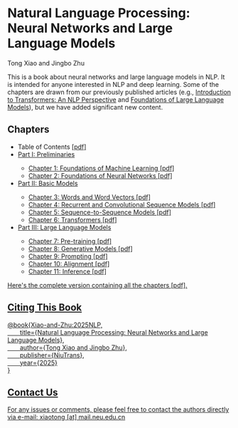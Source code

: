 # Natural Language Processing:<br>Neural Networks and Large Language Models

Tong Xiao and Jingbo Zhu

This is a book about neural networks and large language models in NLP. It is intended for anyone interested in NLP and deep learning. Some of the chapters are drawn from our previously published articles (e.g., [Introduction to Transformers: An NLP Perspective](https://arxiv.org/abs/2311.17633) and  [Foundations of Large Language Models](https://arxiv.org/abs/2501.09223)), but we have added significant new content.

## Chapters

<ul>
<li>Table of Contents <a href="./chapters/nlp-book-contents.pdf" target="_blank">[pdf]</li>
<li>Part I: Preliminaries</li>
	<ul>
	<li>Chapter 1: Foundations of Machine Learning <a href="./chapters/nlp-book-chapter1.pdf" target="_blank">[pdf]</li>
	<li>Chapter 2: Foundations of Neural Networks <a href="./chapters/nlp-book-chapter2.pdf" target="_blank">[pdf]</li>
	</ul>
<li>Part II: Basic Models</li>
	<ul>
	<li>Chapter 3: Words and Word Vectors <a href="./chapters/nlp-book-chapter3.pdf" target="_blank">[pdf]</li>
	<li>Chapter 4: Recurrent and Convolutional Sequence Models <a href="./chapters/nlp-book-chapter4.pdf" target="_blank">[pdf]</li>
	<li>Chapter 5: Sequence-to-Sequence Models <a href="./chapters/nlp-book-chapter5.pdf" target="_blank">[pdf]</li>
	<li>Chapter 6: Transformers <a href="./chapters/nlp-book-chapter6.pdf" target="_blank">[pdf]</li>
	</ul>
<li>Part III: Large Language Models</li>
	<ul>
	<li>Chapter 7: Pre-training <a href="./chapters/nlp-book-chapter7.pdf" target="_blank">[pdf]</li>
	<li>Chapter 8: Generative Models <a href="./chapters/nlp-book-chapter8.pdf" target="_blank">[pdf]</li>
	<li>Chapter 9: Prompting <a href="./chapters/nlp-book-chapter9.pdf" target="_blank">[pdf]</li>
	<li>Chapter 10: Alignment <a href="./chapters/nlp-book-chapter10.pdf" target="_blank">[pdf]</li>
	<li>Chapter 11: Inference <a href="./chapters/nlp-book-chapter11.pdf" target="_blank">[pdf]</li>
	</ul>
</ul>

Here's the complete version containing all the chapters <a href="./chapters/nlp-book.pdf" target="_blank">[pdf].

## Citing This Book

@book{Xiao-and-Zhu:2025NLP,<br>
&ensp;&ensp;&ensp;&ensp;title={Natural Language Processing: Neural Networks and Large Language Models},<br>
&ensp;&ensp;&ensp;&ensp;author={Tong Xiao and Jingbo Zhu},<br>
&ensp;&ensp;&ensp;&ensp;publisher={NiuTrans},<br>
&ensp;&ensp;&ensp;&ensp;year={2025}<br>
}

## Contact Us

For any issues or comments, please feel free to contact the authors directly via e-mail: xiaotong [at] mail.neu.edu.cn
